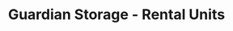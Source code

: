 ---
title: "Guardian Storage - Rental Units"
url: /grand-junction/guardian-storage-rental-units-east-main-street/
shop: storage rental
---